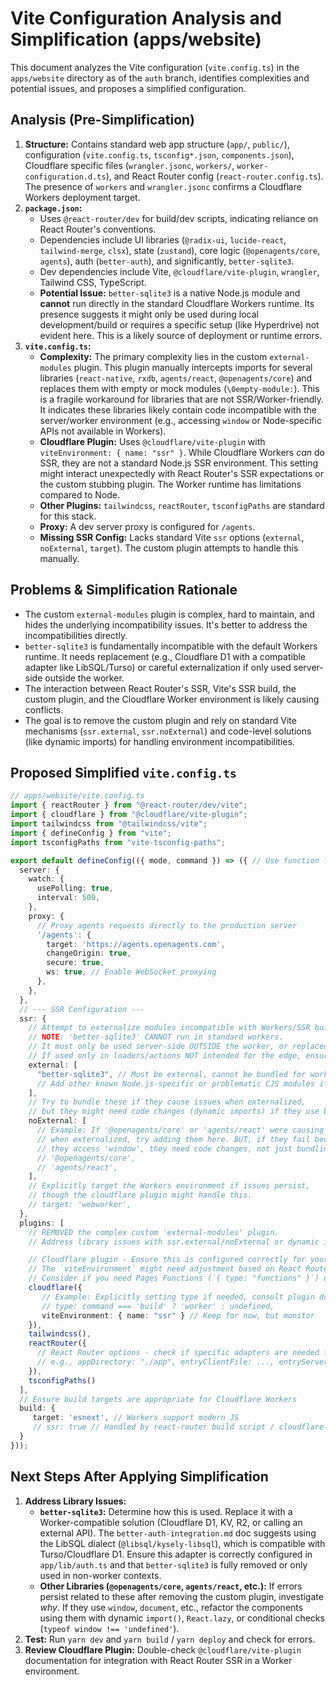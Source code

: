 # Vite Configuration Analysis and Simplification (apps/website)

This document analyzes the Vite configuration (`vite.config.ts`) in the `apps/website` directory as of the `auth` branch, identifies complexities and potential issues, and proposes a simplified configuration.

## Analysis (Pre-Simplification)

1.  **Structure:** Contains standard web app structure (`app/`, `public/`), configuration (`vite.config.ts`, `tsconfig*.json`, `components.json`), Cloudflare specific files (`wrangler.jsonc`, `workers/`, `worker-configuration.d.ts`), and React Router config (`react-router.config.ts`). The presence of `workers` and `wrangler.jsonc` confirms a Cloudflare Workers deployment target.
2.  **`package.json`:**
    *   Uses `@react-router/dev` for build/dev scripts, indicating reliance on React Router's conventions.
    *   Dependencies include UI libraries (`@radix-ui`, `lucide-react`, `tailwind-merge`, `clsx`), state (`zustand`), core logic (`@openagents/core`, `agents`), auth (`better-auth`), and significantly, `better-sqlite3`.
    *   Dev dependencies include Vite, `@cloudflare/vite-plugin`, `wrangler`, Tailwind CSS, TypeScript.
    *   **Potential Issue:** `better-sqlite3` is a native Node.js module and **cannot** run directly in the standard Cloudflare Workers runtime. Its presence suggests it might only be used during local development/build or requires a specific setup (like Hyperdrive) not evident here. This is a likely source of deployment or runtime errors.
3.  **`vite.config.ts`:**
    *   **Complexity:** The primary complexity lies in the custom `external-modules` plugin. This plugin manually intercepts imports for several libraries (`react-native`, `rxdb`, `agents/react`, `@openagents/core`) and replaces them with empty or mock modules (`\0empty-module:`). This is a fragile workaround for libraries that are not SSR/Worker-friendly. It indicates these libraries likely contain code incompatible with the server/worker environment (e.g., accessing `window` or Node-specific APIs not available in Workers).
    *   **Cloudflare Plugin:** Uses `@cloudflare/vite-plugin` with `viteEnvironment: { name: "ssr" }`. While Cloudflare Workers *can* do SSR, they are not a standard Node.js SSR environment. This setting might interact unexpectedly with React Router's SSR expectations or the custom stubbing plugin. The Worker runtime has limitations compared to Node.
    *   **Other Plugins:** `tailwindcss`, `reactRouter`, `tsconfigPaths` are standard for this stack.
    *   **Proxy:** A dev server proxy is configured for `/agents`.
    *   **Missing SSR Config:** Lacks standard Vite `ssr` options (`external`, `noExternal`, `target`). The custom plugin attempts to handle this manually.

## Problems & Simplification Rationale

*   The custom `external-modules` plugin is complex, hard to maintain, and hides the underlying incompatibility issues. It's better to address the incompatibilities directly.
*   `better-sqlite3` is fundamentally incompatible with the default Workers runtime. It needs replacement (e.g., Cloudflare D1 with a compatible adapter like LibSQL/Turso) or careful externalization if only used server-side outside the worker.
*   The interaction between React Router's SSR, Vite's SSR build, the custom plugin, and the Cloudflare Worker environment is likely causing conflicts.
*   The goal is to remove the custom plugin and rely on standard Vite mechanisms (`ssr.external`, `ssr.noExternal`) and code-level solutions (like dynamic imports) for handling environment incompatibilities.

## Proposed Simplified `vite.config.ts`

```typescript
// apps/website/vite.config.ts
import { reactRouter } from "@react-router/dev/vite";
import { cloudflare } from "@cloudflare/vite-plugin";
import tailwindcss from "@tailwindcss/vite";
import { defineConfig } from "vite";
import tsconfigPaths from "vite-tsconfig-paths";

export default defineConfig(({ mode, command }) => ({ // Use function form for mode access
  server: {
    watch: {
      usePolling: true,
      interval: 500,
    },
    proxy: {
      // Proxy agents requests directly to the production server
      '/agents': {
        target: 'https://agents.openagents.com',
        changeOrigin: true,
        secure: true,
        ws: true, // Enable WebSocket proxying
      },
    },
  },
  // --- SSR Configuration ---
  ssr: {
    // Attempt to externalize modules incompatible with Workers/SSR build
    // NOTE: 'better-sqlite3' CANNOT run in standard workers.
    // It must only be used server-side OUTSIDE the worker, or replaced (e.g., with D1).
    // If used only in loaders/actions NOT intended for the edge, ensure it's handled correctly.
    external: [
      "better-sqlite3", // Must be external, cannot be bundled for worker
      // Add other known Node.js-specific or problematic CJS modules if needed
    ],
    // Try to bundle these if they cause issues when externalized,
    // but they might need code changes (dynamic imports) if they use browser APIs.
    noExternal: [
      // Example: If '@openagents/core' or 'agents/react' were causing issues
      // when externalized, try adding them here. BUT, if they fail because
      // they access 'window', they need code changes, not just bundling.
      // '@openagents/core',
      // 'agents/react',
    ],
    // Explicitly target the Workers environment if issues persist,
    // though the cloudflare plugin might handle this.
    // target: 'webworker',
  },
  plugins: [
    // REMOVED the complex custom 'external-modules' plugin.
    // Address library issues with ssr.external/noExternal or dynamic imports in your code.

    // Cloudflare plugin - Ensure this is configured correctly for your Worker setup.
    // The `viteEnvironment` might need adjustment based on React Router / Worker interactions.
    // Consider if you need Pages Functions (`{ type: "functions" }`) or just Worker (`{ type: "worker" }`)
    cloudflare({
       // Example: Explicitly setting type if needed, consult plugin docs
       // type: command === 'build' ? 'worker' : undefined,
       viteEnvironment: { name: "ssr" } // Keep for now, but monitor
    }),
    tailwindcss(),
    reactRouter({
      // React Router options - check if specific adapters are needed for Cloudflare
      // e.g., appDirectory: "./app", entryClientFile: ..., entryServerFile: ...
    }),
    tsconfigPaths()
  ],
  // Ensure build targets are appropriate for Cloudflare Workers
  build: {
     target: 'esnext', // Workers support modern JS
     // ssr: true // Handled by react-router build script / cloudflare plugin? Verify.
  }
}));
```

## Next Steps After Applying Simplification

1.  **Address Library Issues:**
    *   **`better-sqlite3`:** Determine how this is used. Replace it with a Worker-compatible solution (Cloudflare D1, KV, R2, or calling an external API). The `better-auth-integration.md` doc suggests using the LibSQL dialect (`@libsql/kysely-libsql`), which is compatible with Turso/Cloudflare D1. Ensure this adapter is correctly configured in `app/lib/auth.ts` and that `better-sqlite3` is fully removed or only used in non-worker contexts.
    *   **Other Libraries (`@openagents/core`, `agents/react`, etc.):** If errors persist related to these after removing the custom plugin, investigate *why*. If they use `window`, `document`, etc., refactor the components using them with dynamic `import()`, `React.lazy`, or conditional checks (`typeof window !== 'undefined'`).
2.  **Test:** Run `yarn dev` and `yarn build` / `yarn deploy` and check for errors.
3.  **Review Cloudflare Plugin:** Double-check `@cloudflare/vite-plugin` documentation for integration with React Router SSR in a Worker environment.
